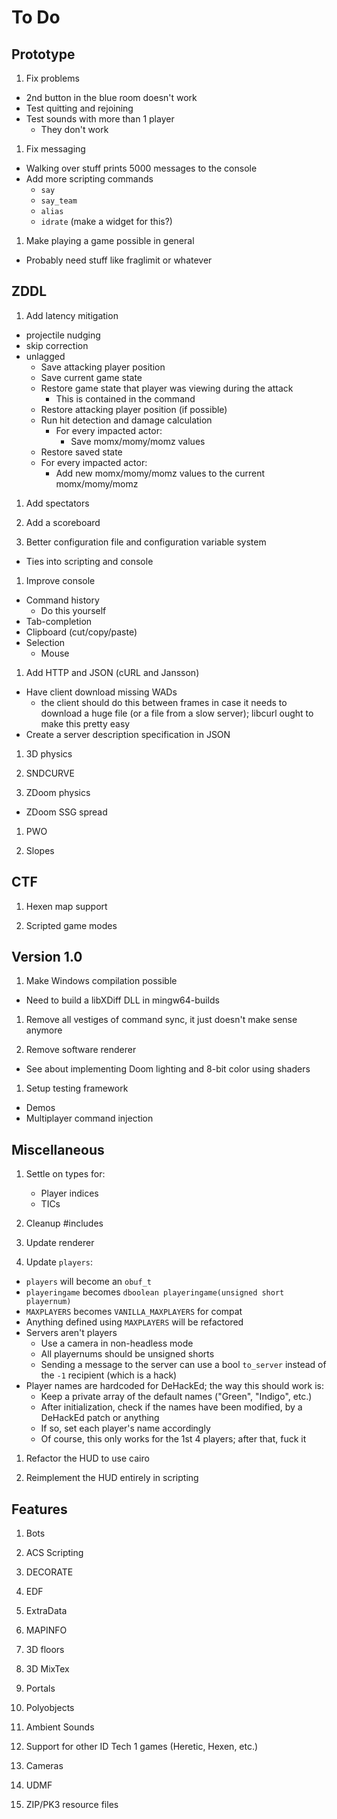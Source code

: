 # To Do

## Prototype

1. Fix problems
  * 2nd button in the blue room doesn't work
  * Test quitting and rejoining
  * Test sounds with more than 1 player
    * They don't work

1. Fix messaging
  * Walking over stuff prints 5000 messages to the console
  * Add more scripting commands
    * `say`
    * `say_team`
    * `alias`
    * `idrate` (make a widget for this?)

1. Make playing a game possible in general
  * Probably need stuff like fraglimit or whatever

## ZDDL

1. Add latency mitigation
  - projectile nudging
  - skip correction
  - unlagged
    - Save attacking player position
    - Save current game state
    - Restore game state that player was viewing during the attack
      - This is contained in the command
    - Restore attacking player position (if possible)
    - Run hit detection and damage calculation
      - For every impacted actor:
        - Save momx/momy/momz values
    - Restore saved state
    - For every impacted actor:
      - Add new momx/momy/momz values to the current momx/momy/momz

1. Add spectators

1. Add a scoreboard

1. Better configuration file and configuration variable system
  - Ties into scripting and console

1. Improve console
  - Command history
    - Do this yourself
  - Tab-completion
  - Clipboard (cut/copy/paste)
  - Selection
    - Mouse

1. Add HTTP and JSON (cURL and Jansson)
  - Have client download missing WADs
    - the client should do this between frames in case it needs to download a
      huge file (or a file from a slow server); libcurl ought to make this
      pretty easy
  - Create a server description specification in JSON

1. 3D physics

1. SNDCURVE

1. ZDoom physics
  - ZDoom SSG spread

1. PWO

1. Slopes

## CTF

1. Hexen map support

1. Scripted game modes

## Version 1.0

1. Make Windows compilation possible
  * Need to build a libXDiff DLL in mingw64-builds

1. Remove all vestiges of command sync, it just doesn't make sense anymore

1. Remove software renderer
  * See about implementing Doom lighting and 8-bit color using shaders

1. Setup testing framework
  - Demos
  - Multiplayer command injection

## Miscellaneous

1. Settle on types for:
    - Player indices
    - TICs

1. Cleanup #includes

1. Update renderer

1. Update `players`:
  - `players` will become an `obuf_t`
  - `playeringame` becomes `dboolean playeringame(unsigned short playernum)`
  - `MAXPLAYERS` becomes `VANILLA_MAXPLAYERS` for compat
  - Anything defined using `MAXPLAYERS` will be refactored
  - Servers aren't players
    - Use a camera in non-headless mode
    - All playernums should be unsigned shorts
    - Sending a message to the server can use a bool `to_server` instead of the
      `-1` recipient (which is a hack)
  - Player names are hardcoded for DeHackEd; the way this should work is:
    - Keep a private array of the default names ("Green", "Indigo", etc.)
    - After initialization, check if the names have been modified, by a
      DeHackEd patch or anything
    - If so, set each player's name accordingly
    - Of course, this only works for the 1st 4 players; after that, fuck it

1. Refactor the HUD to use cairo

1. Reimplement the HUD entirely in scripting

## Features

1. Bots

1. ACS Scripting

1. DECORATE

1. EDF

1. ExtraData

1. MAPINFO

1. 3D floors

1. 3D MixTex

1. Portals

1. Polyobjects

1. Ambient Sounds

1. Support for other ID Tech 1 games (Heretic, Hexen, etc.)

1. Cameras

1. UDMF

1. ZIP/PK3 resource files

<!-- vi: set et ts=4 sw=4 tw=79: -->

